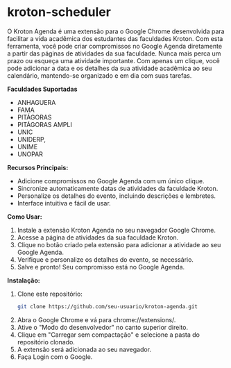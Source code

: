 # kroton-scheduler


O Kroton Agenda é uma extensão para o Google Chrome desenvolvida para facilitar a vida acadêmica dos estudantes das faculdades Kroton. Com esta ferramenta, você pode criar compromissos no Google Agenda diretamente a partir das páginas de atividades da sua faculdade. Nunca mais perca um prazo ou esqueça uma atividade importante. Com apenas um clique, você pode adicionar a data e os detalhes da sua atividade acadêmica ao seu calendário, mantendo-se organizado e em dia com suas tarefas.

**Faculdades Suportadas**
- ANHAGUERA 
- FAMA
- PITÁGORAS
- PITÁGORAS AMPLI
- UNIC
- UNIDERP,
- UNIME
- UNOPAR

**Recursos Principais:**
- Adicione compromissos no Google Agenda com um único clique.
- Sincronize automaticamente datas de atividades da faculdade Kroton.
- Personalize os detalhes do evento, incluindo descrições e lembretes.
- Interface intuitiva e fácil de usar.

**Como Usar:**
1. Instale a extensão Kroton Agenda no seu navegador Google Chrome.
2. Acesse a página de atividades da sua faculdade Kroton.
3. Clique no botão criado pela extensão para adicionar a atividade ao seu Google Agenda.
4. Verifique e personalize os detalhes do evento, se necessário.
5. Salve e pronto! Seu compromisso está no Google Agenda.

**Instalação:**
1. Clone este repositório:
   ```sh
   git clone https://github.com/seu-usuario/kroton-agenda.git
2. Abra o Google Chrome e vá para chrome://extensions/.
3. Ative o "Modo do desenvolvedor" no canto superior direito.
4. Clique em "Carregar sem compactação" e selecione a pasta do repositório clonado.
5. A extensão será adicionada ao seu navegador.
6. Faça Login com o Google.
